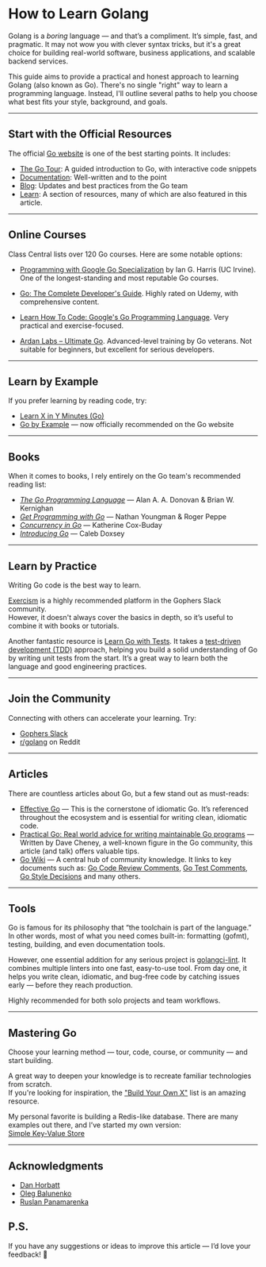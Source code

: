 # How to Learn Golang

Golang is a *boring* language — and that’s a compliment. It’s simple, fast, and pragmatic. It may not wow you with clever syntax tricks, but it's a great choice for building real-world software, business applications, and scalable backend services.

This guide aims to provide a practical and honest approach to learning Golang (also known as Go). There's no single "right" way to learn a programming language. Instead, I'll outline several paths to help you choose what best fits your style, background, and goals.

---

## Start with the Official Resources

The official [Go website](https://go.dev/) is one of the best starting points. It includes:

- [The Go Tour](https://go.dev/tour): A guided introduction to Go, with interactive code snippets  
- [Documentation](https://go.dev/doc/): Well-written and to the point  
- [Blog](https://go.dev/blog/): Updates and best practices from the Go team
- [Learn](https://go.dev/learn/): A section of resources, many of which are also featured in this article.

---

## Online Courses

Class Central lists over 120 Go courses. Here are some notable options:

- [Programming with Google Go Specialization](https://www.coursera.org/specializations/google-golang) by Ian G. Harris (UC Irvine). One of the longest-standing and most reputable Go courses.

- [Go: The Complete Developer's Guide](https://www.udemy.com/course/go-the-complete-developers-guide/). Highly rated on Udemy, with comprehensive content.

- [Learn How To Code: Google's Go Programming Language](https://www.udemy.com/course/learn-how-to-code/). Very practical and exercise-focused.

- [Ardan Labs – Ultimate Go](https://www.ardanlabs.com/training/ultimate-go/). Advanced-level training by Go veterans. Not suitable for beginners, but excellent for serious developers.

---

## Learn by Example

If you prefer learning by reading code, try:

- [Learn X in Y Minutes (Go)](https://learnxinyminutes.com/docs/go/)  
- [Go by Example](https://gobyexample.com/) — now officially recommended on the Go website

---

## Books

When it comes to books, I rely entirely on the Go team's recommended reading list:

- [*The Go Programming Language*](https://www.goodreads.com/book/show/25080953-the-go-programming-language) — Alan A. A. Donovan & Brian W. Kernighan  
- [*Get Programming with Go*](https://www.goodreads.com/book/show/30025600-get-programming-with-go) — Nathan Youngman & Roger Peppe  
- [*Concurrency in Go*](https://www.goodreads.com/book/show/30413199-concurrency-in-go) — Katherine Cox-Buday  
- [*Introducing Go*](https://www.goodreads.com/book/show/27015358-introducing-go) — Caleb Doxsey

---

## Learn by Practice

Writing Go code is the best way to learn.

[Exercism](https://exercism.org/tracks/go) is a highly recommended platform in the Gophers Slack community.  
However, it doesn't always cover the basics in depth, so it’s useful to combine it with books or tutorials.

Another fantastic resource is [Learn Go with Tests](https://quii.gitbook.io/learn-go-with-tests). It takes a [test-driven development (TDD)](https://en.wikipedia.org/wiki/Test-driven_development) approach, helping you build a solid understanding of Go by writing unit tests from the start. It’s a great way to learn both the language and good engineering practices.

---

## Join the Community

Connecting with others can accelerate your learning. Try:

- [Gophers Slack](https://invite.slack.golangbridge.org/)
- [r/golang](https://www.reddit.com/r/golang/) on Reddit

---

## Articles

There are countless articles about Go, but a few stand out as must-reads:
- [Effective Go](https://go.dev/doc/effective_go) — This is the cornerstone of idiomatic Go. It’s referenced throughout the ecosystem and is essential for writing clean, idiomatic code.
- [Practical Go: Real world advice for writing maintainable Go programs](https://dave.cheney.net/practical-go/presentations/gophercon-singapore-2019.html) — Written by Dave Cheney, a well-known figure in the Go community, this article (and talk) offers valuable tips.
- [Go Wiki](https://go.dev/wiki/) — A central hub of community knowledge. It links to key documents such as: [Go Code Review Comments](https://go.dev/wiki/CodeReviewComments), [Go Test Comments](https://go.dev/wiki/TestComments), [Go Style Decisions](https://google.github.io/styleguide/go/decisions) and many others.

---

## Tools

Go is famous for its philosophy that “the toolchain is part of the language.” In other words, most of what you need comes built-in: formatting (gofmt), testing, building, and even documentation tools.

However, one essential addition for any serious project is [golangci-lint](https://golangci-lint.run/). It combines multiple linters into one fast, easy-to-use tool. From day one, it helps you write clean, idiomatic, and bug-free code by catching issues early — before they reach production.

Highly recommended for both solo projects and team workflows.

---

## Mastering Go

Choose your learning method — tour, code, course, or community — and start building.

A great way to deepen your knowledge is to recreate familiar technologies from scratch.  
If you're looking for inspiration, the ["Build Your Own X"](https://github.com/codecrafters-io/build-your-own-x) list is an amazing resource.

My personal favorite is building a Redis-like database. There are many examples out there, and I’ve started my own version:  
[Simple Key-Value Store](https://github.com/dzyanis/minikv/blob/main/README.md)

---

## Acknowledgments

- [Dan Horbatt](https://www.linkedin.com/in/danhorbatt/)
- [Oleg Balunenko](https://www.linkedin.com/in/olegbalunenko/)
- [Ruslan Panamarenka](https://www.linkedin.com/in/sevenwhite/)

## P.S.

If you have any suggestions or ideas to improve this article — I’d love your feedback! 🙏